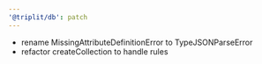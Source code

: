 ```yaml
---
'@triplit/db': patch
---
```


- rename MissingAttributeDefinitionError to TypeJSONParseError
- refactor createCollection to handle rules
